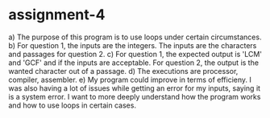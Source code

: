 # assignment-4
a) The purpose of this program is to use loops under certain circumstances.
b) For question 1, the inputs are the integers. The inputs are the characters and passages for question 2. 
c) For question 1, the expected output is 'LCM' and 'GCF' and if the inputs are acceptable. For question 2, the output is the wanted character out of a passage. 
d) The executions are processor, compiler, assembler.
e) My program could improve in terms of efficieny. I was also having a lot of issues while getting an error for my inputs, saying it is a system error. I want to more deeply understand how the program works and how to use loops in certain cases. 
